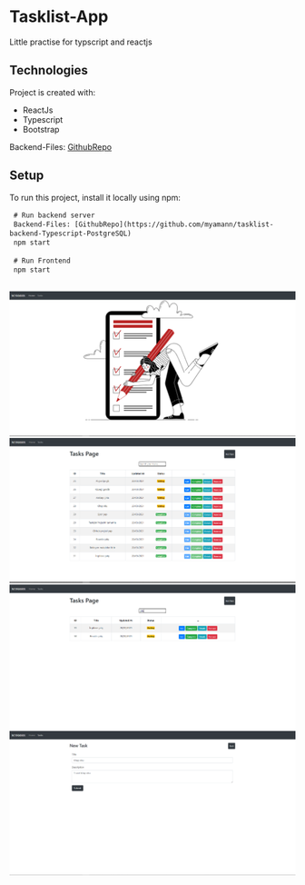 # Tasklist-App

Little practise for typscript and reactjs

## Technologies
Project is created with:
* ReactJs
* Typescript
* Bootstrap

 Backend-Files: [GithubRepo](https://github.com/myamann/tasklist-backend-Typescript-PostgreSQL)


## Setup
To run this project, install it locally using npm:

```
 # Run backend server 
 Backend-Files: [GithubRepo](https://github.com/myamann/tasklist-backend-Typescript-PostgreSQL)
 npm start
 
 # Run Frontend 
 npm start
 
```

 ![Image](https://raw.githubusercontent.com/myamann/tasklist-frontend-Typescript-ReactJs/master/screenshots/ss1.PNG?token=ALFYGQWIMJKFHY7DLZAQUADAMBE3E)
 ![Image](https://raw.githubusercontent.com/myamann/tasklist-frontend-Typescript-ReactJs/master/screenshots/ss2.PNG?token=ALFYGQR6L3EAFZWTI67JJVTAMBE4I)
 ![Image](https://raw.githubusercontent.com/myamann/tasklist-frontend-Typescript-ReactJs/master/screenshots/ss3.PNG?token=ALFYGQXIX2XCMUSOGESCU5DAMBE6I)
 ![Image](https://raw.githubusercontent.com/myamann/tasklist-frontend-Typescript-ReactJs/master/screenshots/ss4.PNG?token=ALFYGQVYO2HPSTM7AAXIDKDAMBFAM)
